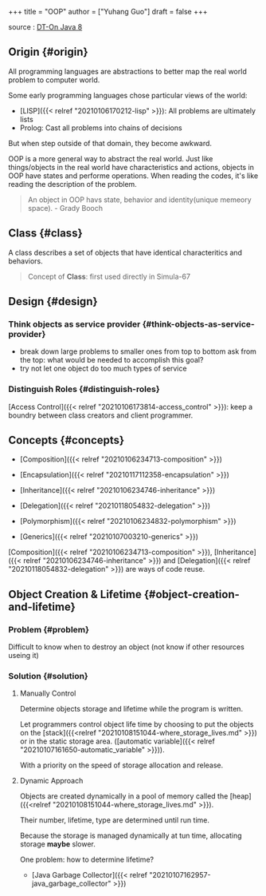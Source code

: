 +++
title = "OOP"
author = ["Yuhang Guo"]
draft = false
+++

source
: [DT-On Java 8](x-devonthink-item://199347D4-709D-41DF-84EA-B02E4E11ACEE)


## Origin {#origin}

All programming languages are abstractions to better map the real world
problem to computer world.

Some early programming languages chose particular views of the world:

-   [LISP]({{< relref "20210106170212-lisp" >}}): All problems are ultimately lists
-   Prolog: Cast all problems into chains of decisions

But when step outside of that domain, they become awkward.

OOP is a more general way to abstract the real world.
Just like things/objects in the real world have characteristics and actions,
objects in OOP have states and performe operations.
When reading the codes, it's like reading the description of the problem.

> An object in OOP havs state, behavior and identity(unique memeory space). - Grady Booch


## Class {#class}

A class describes a set of objects that have identical characteritics and behaviors.

> Concept of **Class**: first used directly in Simula-67


## Design {#design}


### Think objects as service provider {#think-objects-as-service-provider}

-   break down large problems to smaller ones from top to bottom
    ask from the top: what would be needed to accomplish this goal?
-   try not let one object do too much types of service


### Distinguish Roles {#distinguish-roles}

[Access Control]({{< relref "20210106173814-access_control" >}}): keep a boundry between class creators and client programmer.


## Concepts {#concepts}

-   [Composition]({{< relref "20210106234713-composition" >}})

-   [Encapsulation]({{< relref "20210117112358-encapsulation" >}})

-   [Inheritance]({{< relref "20210106234746-inheritance" >}})

-   [Delegation]({{< relref "20210118054832-delegation" >}})

-   [Polymorphism]({{< relref "20210106234832-polymorphism" >}})

-   [Generics]({{< relref "20210107003210-generics" >}})

[Composition]({{< relref "20210106234713-composition" >}}), [Inheritance]({{< relref "20210106234746-inheritance" >}}) and [Delegation]({{< relref "20210118054832-delegation" >}}) are ways of code reuse.


## Object Creation & Lifetime {#object-creation-and-lifetime}


### Problem {#problem}

Difficult to know when to destroy an object (not know if other resources useing it)


### Solution {#solution}

1.  Manually Control

    Determine objects storage and lifetime while the program is written.

    Let programmers control object life time by choosing to put the
    objects on the [stack]({{<relref "20210108151044-where_storage_lives.md" >}}) or in the static storage area. ([automatic variable]({{< relref "20210107161650-automatic_variable" >}})).

    With a priority on the speed of storage allocation and release.

2.  Dynamic Approach

    Objects are created dynamically in a pool of memory called the [heap]({{<relref "20210108151044-where_storage_lives.md" >}}).

    Their number, lifetime, type are determined until run time.

    Because the storage is managed dynamically at tun time, allocating storage **maybe** slower.

    One problem: how to determine lifetime?

    -   [Java Garbage Collector]({{< relref "20210107162957-java_garbage_collector" >}})
